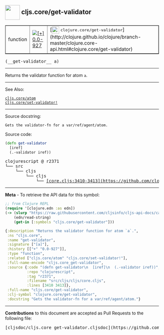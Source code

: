 ## <img width="48px" valign="middle" src="http://i.imgur.com/Hi20huC.png"> cljs.core/get-validator

 <table border="1">
<tr>

<td>function</td>
<td><a href="https://github.com/cljsinfo/cljs-api-docs/tree/0.0-927"><img valign="middle" alt="[+] 0.0-927" src="https://img.shields.io/badge/+-0.0--927-lightgrey.svg"></a> </td>
<td>
[<img height="24px" valign="middle" src="http://i.imgur.com/1GjPKvB.png"> <samp>clojure.core/get-validator</samp>](http://clojure.github.io/clojure/branch-master/clojure.core-api.html#clojure.core/get-validator)
</td>
</tr>
</table>

 <samp>
(__get-validator__ a)<br>
</samp>

---

Returns the validator function for atom `a`.

---


See Also:

[`cljs.core/atom`](cljs.core_atom.md)<br>
[`cljs.core/set-validator!`](cljs.core_set-validatorBANG.md)<br>

---

Source docstring:

```
Gets the validator-fn for a var/ref/agent/atom.
```

Source code:

```clj
(defn get-validator
  [iref]
  (.-validator iref))
```

 <pre>
clojurescript @ r2371
└── src
    └── cljs
        └── cljs
            └── <ins>[core.cljs:3410-3413](https://github.com/clojure/clojurescript/blob/r2371/src/cljs/cljs/core.cljs#L3410-L3413)</ins>
</pre>


---

__Meta__ - To retrieve the API data for this symbol:

```clj
;; from Clojure REPL
(require '[clojure.edn :as edn])
(-> (slurp "https://raw.githubusercontent.com/cljsinfo/cljs-api-docs/catalog/cljs-api.edn")
    (edn/read-string)
    (get-in [:symbols "cljs.core/get-validator"]))
```

```clj
{:description "Returns the validator function for atom `a`.",
 :ns "cljs.core",
 :name "get-validator",
 :signature ["[a]"],
 :history [["+" "0.0-927"]],
 :type "function",
 :related ["cljs.core/atom" "cljs.core/set-validator!"],
 :full-name-encode "cljs.core_get-validator",
 :source {:code "(defn get-validator\n  [iref]\n  (.-validator iref))",
          :repo "clojurescript",
          :tag "r2371",
          :filename "src/cljs/cljs/core.cljs",
          :lines [3410 3413]},
 :full-name "cljs.core/get-validator",
 :clj-symbol "clojure.core/get-validator",
 :docstring "Gets the validator-fn for a var/ref/agent/atom."}

```

---

__Contributions__ to this document are accepted as Pull Requests to the following file:

 <pre>
[cljsdoc/cljs.core_get-validator.cljsdoc](https://github.com/cljsinfo/cljs-api-docs/blob/master/cljsdoc/cljs.core_get-validator.cljsdoc)
</pre>

